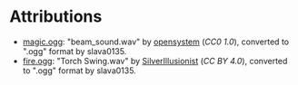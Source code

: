 Attributions
============

- [magic.ogg](magic.ogg): "beam_sound.wav" by [opensystem](https://freesound.org/s/333176/) (*CC0 1.0*), converted to ".ogg" format by slava0135.
- [fire.ogg](fire.ogg): "Torch Swing.wav" by [SilverIllusionist](https://freesound.org/s/472687/) (*CC BY 4.0*), converted to ".ogg" format by slava0135.
